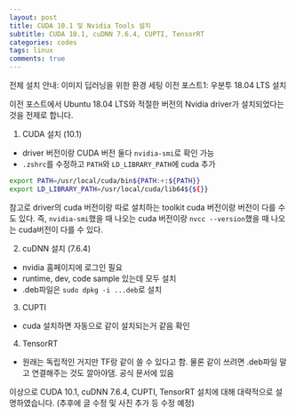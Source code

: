 ```yaml
---
layout: post
title: CUDA 10.1 및 Nvidia Tools 설치
subtitle: CUDA 10.1, cuDNN 7.6.4, CUPTI, TensorRT
categories: codes
tags: linux
comments: true
---
```

전체 설치 안내: 이미지 딥러닝을 위한 환경 세팅
이전 포스트1: 우분투 18.04 LTS 설치

이전 포스트에서 Ubuntu 18.04 LTS와 적절한 버전의 Nvidia driver가 설치되었다는 것을 전제로 합니다. 

1. CUDA 설치 (10.1)
- driver 버전이랑 CUDA 버전 둘다 `nvidia-smi`로 확인 가능
- `.zshrc`를 수정하고 `PATH`와 `LD_LIBRARY_PATH`에 cuda 추가
```bash
export PATH=/usr/local/cuda/bin${PATH:+:${PATH}}
export LD_LIBRARY_PATH=/usr/local/cuda/lib64${${}}
```
참고로 driver의 cuda 버전이랑 따로 설치하는 toolkit cuda 버전이랑 버전이 다를 수도 있다.
즉, `nvidia-smi`했을 때 나오는 cuda 버전이랑 `nvcc --version`했을 때 나오는 cuda버전이 다를 수 있다.

2. cuDNN 설치 (7.6.4)
- nvidia 홈페이지에 로그인 필요
- runtime, dev, code sample 있는데 모두 설치
- .deb파일은 `sudo dpkg -i ...deb`로 설치

3. CUPTI
- cuda 설치하면 자동으로 같이 설치되는거 같음 확인

4. TensorRT
- 원래는 독립적인 거지만 TF랑 같이 쓸 수 있다고 함. 물론 같이 쓰려면 .deb파일 말고 연결해주는 것도 깔아야댐. 공식 문서에 있음

이상으로 CUDA 10.1, cuDNN 7.6.4, CUPTI, TensorRT 설치에 대해 대략적으로 설명하였습니다. (추후에 글 수정 및 사진 추가 등 수정 예정)
